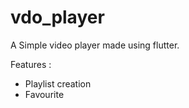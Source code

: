 # vdo_player

A Simple video player made using flutter. 

Features :
* Playlist creation
* Favourite 
